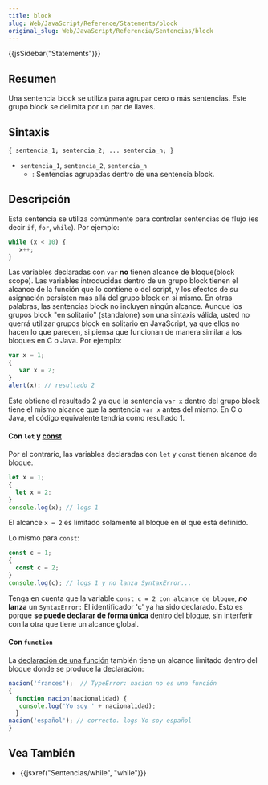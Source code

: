 ```yaml
---
title: block
slug: Web/JavaScript/Reference/Statements/block
original_slug: Web/JavaScript/Referencia/Sentencias/block
---
```


{{jsSidebar("Statements")}}

## Resumen

Una sentencia block se utiliza para agrupar cero o más sentencias. Este grupo block se delimita por un par de llaves.

## Sintaxis

```
{ sentencia_1; sentencia_2; ... sentencia_n; }
```

- `sentencia_1`, `sentencia_2`, `sentencia_n`
  - : Sentencias agrupadas dentro de una sentencia block.

## Descripción

Esta sentencia se utiliza comúnmente para controlar sentencias de flujo (es decir `if`, `for`, `while`). Por ejemplo:

```js
while (x < 10) {
   x++;
}
```

Las variables declaradas con `var` **no** tienen alcance de bloque(block scope). Las variables introducidas dentro de un grupo block tienen el alcance de la función que lo contiene o del script, y los efectos de su asignación persisten más allá del grupo block en sí mismo. En otras palabras, las sentencias block no incluyen ningún alcance. Aunque los grupos block "en solitario" (standalone) son una sintaxis válida, usted no querrá utilizar grupos block en solitario en JavaScript, ya que ellos no hacen lo que parecen, si piensa que funcionan de manera similar a los bloques en C o Java. Por ejemplo:

```js
var x = 1;
{
   var x = 2;
}
alert(x); // resultado 2
```

Este obtiene el resultado 2 ya que la sentencia `var x` dentro del grupo block tiene el mismo alcance que la sentencia `var x` antes del mismo. En C o Java, el código equivalente tendría como resultado 1.

#### Con `let` y [const](/es/docs/Web/JavaScript/Referencia/Sentencias/const)

Por el contrario, las variables declaradas con `let` y `const` tienen alcance de bloque.

```js
let x = 1;
{
  let x = 2;
}
console.log(x); // logs 1
```

El alcance `x = 2` es limitado solamente al bloque en el que está definido.

Lo mismo para `const`:

```js
const c = 1;
{
  const c = 2;
}
console.log(c); // logs 1 y no lanza SyntaxError...
```

Tenga en cuenta que la variable `const c = 2 con alcance de bloque`, **_no_ lanza** un `SyntaxError:` El identificador 'c' ya ha sido declarado. Esto es porque **se puede declarar de forma única** dentro del bloque, sin interferir con la otra que tiene un alcance global.

#### Con `function`

La [declaración de una función](/es/docs/Web/JavaScript/Reference/Statements/function) también tiene un alcance limitado dentro del bloque donde se produce la declaración:

```js
nacion('frances');  // TypeError: nacion no es una función
{
  function nacion(nacionalidad) {
   console.log('Yo soy ' + nacionalidad);
  }
nacion('español'); // correcto. logs Yo soy español
}
```

## Vea También

- {{jsxref("Sentencias/while", "while")}}
